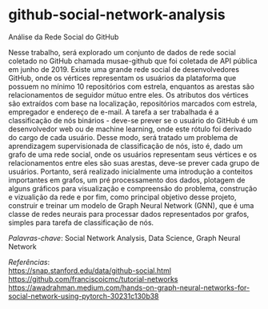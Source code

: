 # github-social-network-analysis

Análise da Rede Social do GitHub

Nesse trabalho, será explorado um conjunto de dados de rede social coletado no GitHub chamada musae-github que foi coletada de API pública em junho de 2019.
Existe uma grande rede social de desenvolvedores GitHub, onde os vértices representam os usuários da plataforma que possuem no mínimo 10 repositórios com estrela, enquantos as arestas são relacionamentos de seguidor mútuo entre eles. Os atributos dos vértices são extraídos com base na localização, repositórios marcados com estrela, empregador e endereço de e-mail. A tarefa a ser trabalhada é a classificação de nós binários - deve-se prever se o usuário do GitHub é um desenvolvedor web ou de machine learning, onde este rótulo foi derivado do cargo de cada usuário. Desse modo, será tratado um problema de aprendizagem supervisionada de classificação de nós, isto é, dado um grafo de uma rede social, onde os usuários representam seus vértices e os relacionamentos entre eles são suas arestas, deve-se prever cada grupo de usuários. Portanto, será realizado inicialmente uma introdução a conteitos importantes em grafos, um pré processamento dos dados, plotagem de alguns gráficos para visualização e compreensão do problema, construção e vizualição da rede e por fim, como principal objetivo desse projeto, construir e treinar um modelo de Graph Neural Network (GNN), que é uma classe de redes neurais para processar dados representados por grafos, simples para tarefa de classificação de nós.

*Palavras-chave*: Social Network Analysis, Data Science, Graph Neural Network

*Referências*: \
https://snap.stanford.edu/data/github-social.html \
https://github.com/franciscoicmc/tutorial-networks \
https://awadrahman.medium.com/hands-on-graph-neural-networks-for-social-network-using-pytorch-30231c130b38

